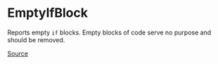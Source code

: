 # EmptyIfBlock

Reports empty `if` blocks. Empty blocks of code serve no purpose and should be removed.


[Source](https://arturbosch.github.io/detekt/empty-blocks.html#emptyifblock)
